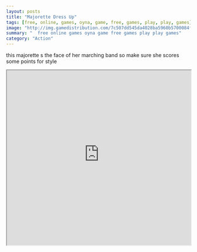 ```yaml
---
layout: posts
title: "Majorette Dress Up"
tags: [free, online, games, oyna, game, free, games, play, play, games]
image: "http://img.gamedistribution.com/7c507dd545da4028ba5960b5700084f8.jpg"
summary: "  free online games oyna game free games play play games"
category: "Action"
---
```


this majorette s the face of her marching band so make sure she scores some points for style

<iframe width="100%" height="480px;" src="http://flash.gamedistribution.com?game=7c507dd545da4028ba5960b5700084f8"></iframe>